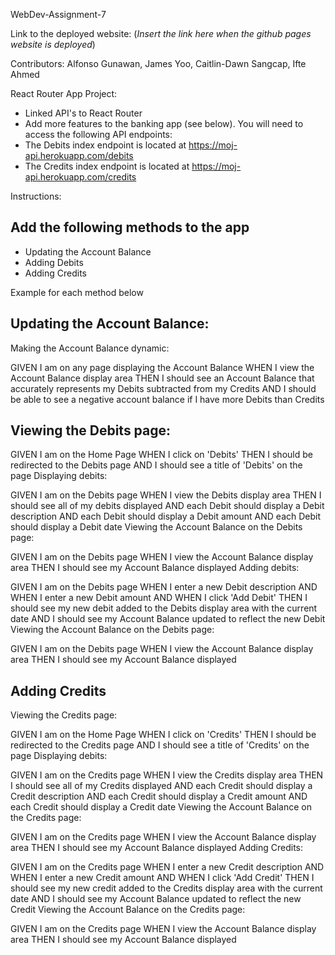 WebDev-Assignment-7

Link to the deployed website: (*Insert the link here when the github pages website is deployed*)

Contributors:
Alfonso Gunawan, James Yoo, Caitlin-Dawn Sangcap, Ifte Ahmed

React Router App Project:
- Linked API's to React Router
- Add more features to the banking app (see below). You will need to access the following API endpoints:
- The Debits index endpoint is located at https://moj-api.herokuapp.com/debits
- The Credits index endpoint is located at https://moj-api.herokuapp.com/credits
 
 Instructions:
 
 Add the following methods to the app
 ------------------------------------
 - Updating the Account Balance
 - Adding Debits
 - Adding Credits
 
 Example for each method below
 
Updating the Account Balance:
------------------------------------------------------------------------------------------------------------------
Making the Account Balance dynamic:

GIVEN I am on any page displaying the Account Balance
WHEN I view the Account Balance display area
THEN I should see an Account Balance that accurately represents my Debits subtracted from my Credits
AND I should be able to see a negative account balance if I have more Debits than Credits


Viewing the Debits page:
-----------------------------------------------------------------------------------------------------------------
GIVEN I am on the Home Page
WHEN I click on 'Debits'
THEN I should be redirected to the Debits page
AND I should see a title of 'Debits' on the page
Displaying debits:

GIVEN I am on the Debits page
WHEN I view the Debits display area
THEN I should see all of my debits displayed
AND each Debit should display a Debit description
AND each Debit should display a Debit amount
AND each Debit should display a Debit date
Viewing the Account Balance on the Debits page:

GIVEN I am on the Debits page
WHEN I view the Account Balance display area
THEN I should see my Account Balance displayed
Adding debits:

GIVEN I am on the Debits page
WHEN I enter a new Debit description
AND WHEN I enter a new Debit amount
AND WHEN I click 'Add Debit'
THEN I should see my new debit added to the Debits display area with the current date
AND I should see my Account Balance updated to reflect the new Debit
Viewing the Account Balance on the Debits page:

GIVEN I am on the Debits page
WHEN I view the Account Balance display area
THEN I should see my Account Balance displayed



Adding Credits
------------------------------------------------------------------------------------------------------------------
Viewing the Credits page:

GIVEN I am on the Home Page
WHEN I click on 'Credits'
THEN I should be redirected to the Credits page
AND I should see a title of 'Credits' on the page
Displaying debits:

GIVEN I am on the Credits page
WHEN I view the Credits display area
THEN I should see all of my Credits displayed
AND each Credit should display a Credit description
AND each Credit should display a Credit amount
AND each Credit should display a Credit date
Viewing the Account Balance on the Credits page:

GIVEN I am on the Credits page
WHEN I view the Account Balance display area
THEN I should see my Account Balance displayed
Adding Credits:

GIVEN I am on the Credits page
WHEN I enter a new Credit description
AND WHEN I enter a new Credit amount
AND WHEN I click 'Add Credit'
THEN I should see my new credit added to the Credits display area with the current date
AND I should see my Account Balance updated to reflect the new Credit
Viewing the Account Balance on the Credits page:

GIVEN I am on the Credits page
WHEN I view the Account Balance display area
THEN I should see my Account Balance displayed
